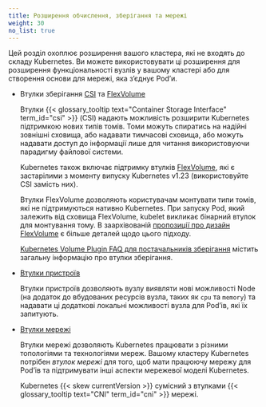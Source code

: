 ```yaml
---
title: Розширення обчислення, зберігання та мережі
weight: 30
no_list: true
---
```


Цей розділ охоплює розширення вашого кластера, які не входять до складу Kubernetes. Ви можете використовувати ці розширення для розширення функціональності вузлів у вашому кластері або для створення основи для мережі, яка зʼєднує Podʼи.

* Втулки зберігання [CSI](/docs/concepts/storage/volumes/#csi) та [FlexVolume](/docs/concepts/storage/volumes/#flexvolume)
  
  Втулки {{< glossary_tooltip text="Container Storage Interface" term_id="csi" >}} (CSI) надають можливість розширити Kubernetes підтримкою нових типів томів. Томи можуть спиратись на надійні зовнішні сховища, або надавати тимчасові сховища, або можуть надавати доступ до інформації лише для читання використовуючи парадигму файлової системи.

  Kubernetes також включає підтримку втулків [FlexVolume](/docs/concepts/storage/volumes/#flexvolume), які є застарілими з моменту випуску Kubernetes v1.23 (використовуйте CSI замість них).

  Втулки FlexVolume дозволяють користувачам монтувати типи томів, які не підтримуються нативно Kubernetes. При запуску Pod, який залежить від сховища FlexVolume, kubelet викликає бінарний втулок для монтування тому. В заархівованій [пропозиції про дизайн FlexVolume](https://git.k8s.io/design-proposals-archive/storage/flexvolume-deployment.md) є більше деталей щодо цього підходу.

  [Kubernetes Volume Plugin FAQ для постачальників зберігання](https://github.com/kubernetes/community/blob/master/sig-storage/volume-plugin-faq.md#kubernetes-volume-plugin-faq-for-storage-vendors) містить загальну інформацію про втулки зберігання.

* [Втулки пристроїв](/docs/concepts/extend-kubernetes/compute-storage-net/device-plugins/)

  Втулки пристроїв дозволяють вузлу виявляти нові можливості Node (на додаток до вбудованих ресурсів вузла, таких як `cpu` та `memory`) та надавати ці додаткові локальні можливості вузла для Podʼів, які їх запитують.

* [Втулки мережі](/docs/concepts/extend-kubernetes/compute-storage-net/network-plugins/)

  Втулки мережі дозволяють Kubernetes працювати з різними топологіями та технологіями мереж. Вашому кластеру Kubernetes потрібен _втулок мережі_ для того, щоб мати працюючу мережу для Podʼів та підтримувати інші аспекти мережевої моделі Kubernetes.

  Kubernetes {{< skew currentVersion >}} сумісний з втулками {{< glossary_tooltip text="CNI" term_id="cni" >}} мережі.
